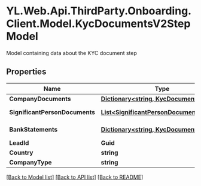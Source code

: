 # YL.Web.Api.ThirdParty.Onboarding.Client.Model.KycDocumentsV2StepModel
Model containing data about the KYC document step
## Properties

Name | Type | Description | Notes
------------ | ------------- | ------------- | -------------
**CompanyDocuments** | [**Dictionary&lt;string, KycDocumentModel&gt;**](KycDocumentModel.md) |  | [optional] 
**SignificantPersonDocuments** | [**List&lt;SignificantPersonDocumentsModel&gt;**](SignificantPersonDocumentsModel.md) | Gets or sets a list of YL.Web.Api.ThirdParty.Onboarding.Models.SignificantPersonDocumentsModel | [optional] 
**BankStatements** | [**Dictionary&lt;string, KycDocumentModel&gt;**](KycDocumentModel.md) | Gets or sets a Dictionary of Guids to YL.Web.Api.ThirdParty.Onboarding.Models.KycDocumentModel&amp;gt; | [optional] 
**LeadId** | **Guid** | Gets or sets the lead id | [optional] 
**Country** | **string** | Gets or sets the country | [optional] 
**CompanyType** | **string** | Gets or sets the company type | [optional] 

[[Back to Model list]](../README.md#documentation-for-models) [[Back to API list]](../README.md#documentation-for-api-endpoints) [[Back to README]](../README.md)

